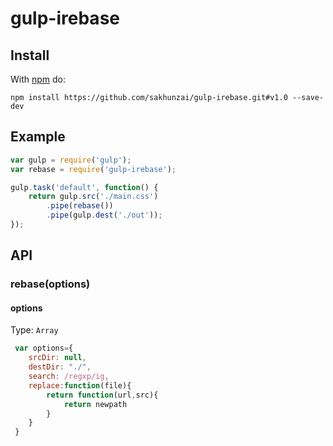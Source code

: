 # gulp-irebase

## Install

With [npm](https://github.com/sakhunzai/gulp-irebase.git#v1.0) do:

```
npm install https://github.com/sakhunzai/gulp-irebase.git#v1.0 --save-dev
```


## Example

```js
var gulp = require('gulp');
var rebase = require('gulp-irebase');

gulp.task('default', function() {
    return gulp.src('./main.css')
        .pipe(rebase())
        .pipe(gulp.dest('./out'));
});
```

## API

### rebase(options)

#### options

Type: `Array`

```js
 var options={
 	srcDir: null,
	destDir: "./",
	search: /regxp/ig,
	replace:function(file){
		return function(url,src){
			return newpath
		}
	}
 }
```
